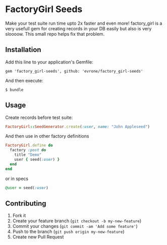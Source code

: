 # FactoryGirl Seeds

Make your test suite run time upto 2x faster and even more! factory_girl is a very usefull gem
for creating records in your DB easily but also is very sloooow. This small repo helps fix that problem.

## Installation

Add this line to your application's Gemfile:

    gem 'factory_girl-seeds', github: 'evrone/factory_girl-seeds'

And then execute:

    $ bundle

## Usage

Create records before test suite:

```ruby
FactoryGirl::SeedGenerator.create(:user, name: "John Appleseed")
```

And then use in other factory definitions

```ruby
FactoryGirl.define do
  factory :post do
    title "Demo"
    user { seed(:user) }
  end
end
```

or in specs

```ruby
@user = seed(:user)
```

## Contributing

1. Fork it
2. Create your feature branch (`git checkout -b my-new-feature`)
3. Commit your changes (`git commit -am 'Add some feature'`)
4. Push to the branch (`git push origin my-new-feature`)
5. Create new Pull Request

